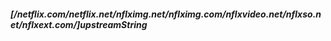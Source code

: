 ##### [/netflix.com/netflix.net/nflximg.net/nflximg.com/nflxvideo.net/nflxso.net/nflxext.com/]upstreamString